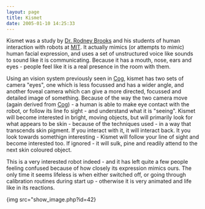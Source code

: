 ```yaml
---
layout: page
title: Kismet
date: 2005-01-10 14:25:33
---
```

<p>Kismet was a study by <a class="wiki" href="/wiki/rodney_brooks.html" title="Rodney Brooks">Dr. Rodney Brooks</a> and his students of human interaction with robots at <a class="wiki" href="/wiki/mit.html" title="Massachussetts Institute of Technology">MIT</a>. It actually mimics (or attempts to mimic) human facial expression, and uses a set of unstructured voice like sounds to sound like it is communicating. Because it has a mouth, nose, ears and eyes - people feel like it is a real presence in the room with them.
</p>
<p>Using an vision system previously seen in <a class="wiki" href="/wiki/cog.html" title="A robotic model of human form and behaviour">Cog</a>, kismet has two sets of camera "eyes", one which is less focussed and has a wider angle, and another foveal camera which can give a more directed, focussed and detailed image of something. Because of the way the two camera move (again derived from <a class="wiki" href="/wiki/cog.html" title="A robotic model of human form and behaviour">Cog</a>) - a human is able to make eye contact with the robot, or follow its line fo sight - and understand what it is "seeing". Kismet will become interested in bright, moving objects, but will primarily look for what appears to be skin - because of the techniques used - in a way that transcends skin pigment. If you interact with it, it will interact back. It you look towards somethign interesting - Kismet will follow your line of sight and become interested too. If ignored - it will sulk, pine and readily attend to the next skin coloured object.
</p>
<p>This is a very interested robot indeed - and it has left quite a few people feeling confused because of how closely its expression mimics ours. The only time it seems lifeless is when either switched off, or going through calibration routines during start up - otherwise it is very animated and life like in its reactions.
</p>
<p>{img src="show_image.php?id=42}
</p>
